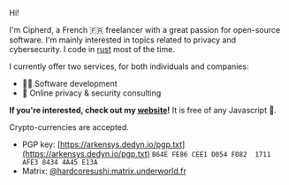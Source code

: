 Hi!

I'm Cipherd, a French 🇫🇷 freelancer with a great passion for open-source software. I'm mainly interested in topics related to privacy and cybersecurity. I code in [rust](https://rust-lang.org) most of the time.

I currently offer two services, for both individuals and companies:
- 🧑‍💻 Software development
- 🔐 Online privacy & security consulting

**If you're interested, check out my [website](https://arkensys.dedyn.io)!** It is free of any Javascript 🤗.

Crypto-currencies are accepted.

- PGP key: [https://arkensys.dedyn.io/pgp.txt](https://arkensys.dedyn.io/pgp.txt) `B64E FE86 CEE1 D054 F082  1711 AFE3 8434 4A45 E13A`
- Matrix: [@hardcoresushi:matrix.underworld.fr](https://matrix.to/#/@hardcoresushi:matrix.underworld.fr)
